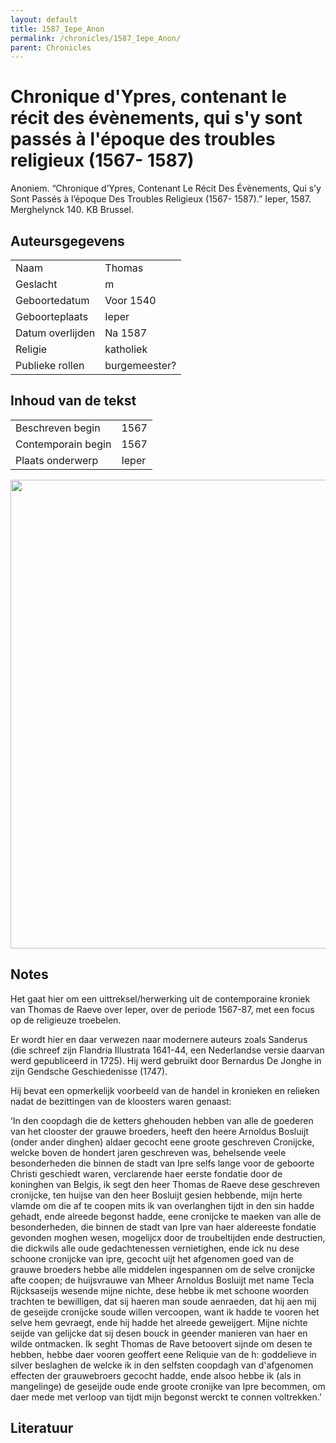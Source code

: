```yaml
---
layout: default
title: 1587_Iepe_Anon
permalink: /chronicles/1587_Iepe_Anon/
parent: Chronicles
--- 
```



# Chronique d'Ypres, contenant le récit des évènements, qui s'y sont passés à l'époque des troubles religieux (1567- 1587) 

Anoniem. “Chronique d’Ypres, Contenant Le Récit Des Évènements, Qui s’y Sont Passés à l’époque Des Troubles Religieux (1567- 1587).” Ieper, 1587. Merghelynck 140. KB Brussel. 

## Auteursgegevens 

| | | 
| --------------- | --------------- | 
| Naam | Thomas  | 
| Geslacht | m | 
 | Geboortedatum | Voor 1540 | 
| Geboorteplaats | Ieper | 
| Datum overlijden | Na 1587 | 
| Religie | katholiek | 
| Publieke rollen | burgemeester? | 

## Inhoud van de tekst 

| | | 
| --------------- | --------------- | 
| Beschreven begin | 1567 | 
| Contemporain begin | 1567 | 
| Plaats onderwerp | Ieper | 

[<img src="..\..\barplots_chronicles\1587_Iepe_Anon.jpg" width="750"/>](..\..\barplots_chronicles\1587_Iepe_Anon.jpg) 

## Notes 

Het gaat hier om een uittreksel/herwerking uit de contemporaine kroniek van
Thomas de Raeve over Ieper, over de periode 1567-87, met een focus op de
religieuze troebelen.

Er wordt hier en daar verwezen naar modernere auteurs zoals Sanderus (die
schreef zijn Flandria Illustrata 1641-44, een Nederlandse versie daarvan werd
gepubliceerd in 1725). Hij werd gebruikt door Bernardus De Jonghe in zijn
Gendsche Geschiedenisse (1747).

Hij bevat een opmerkelijk voorbeeld van de handel in kronieken en relieken
nadat de bezittingen van de kloosters waren genaast:

‘In den coopdagh die de ketters ghehouden hebben van alle de goederen van het
clooster der grauwe broeders, heeft den heere Arnoldus Bosluijt (onder ander
dinghen) aldaer gecocht eene groote geschreven Cronijcke, welcke boven de
hondert jaren geschreven was, behelsende veele besonderheden die binnen de
stadt van Ipre selfs lange voor de geboorte Christi geschiedt waren,
verclarende haer eerste fondatie door de koninghen van Belgis, ik segt den
heer Thomas de Raeve dese geschreven cronijcke, ten huijse van den heer
Bosluijt gesien hebbende, mijn herte vlamde om die af te coopen mits ik van
overlanghen tijdt in den sin hadde gehadt, ende alreede begonst hadde, eene
cronijcke te maeken van alle de besonderheden, die binnen de stadt van Ipre
van haer aldereeste fondatie gevonden moghen wesen, mogelijcx door de
troubeltijden ende destructien, die dickwils alle oude gedachtenessen
vernietighen, ende ick nu dese schoone cronijcke van ipre, gecocht uijt het
afgenomen goed van de grauwe broeders hebbe alle middelen ingespannen om de
selve cronijcke afte coopen; de huijsvrauwe van Mheer Arnoldus Bosluijt met
name Tecla Rijcksaseijs wesende mijne nichte, dese hebbe ik met schoone
woorden trachten te bewilligen, dat sij haeren man soude aenraeden, dat hij
aen mij de geseijde cronijcke soude willen vercoopen, want ik hadde te vooren
het selve hem gevraegt, ende hij hadde het alreede geweijgert. Mijne nichte
seijde van gelijcke dat sij desen bouck in geender manieren van haer en wilde
ontmacken. Ik seght Thomas de Rave betoovert sijnde om desen te hebben, hebbe
daer vooren geoffert eene Reliquie van de h: goddelieve in silver beslaghen de
welcke ik in den selfsten coopdagh van d'afgenomen effecten der grauwebroers
gecocht hadde, ende alsoo hebbe ik (als in mangelinge) de geseijde oude ende
groote cronijke van Ipre becommen, om daer mede met verloop van tijdt mijn
begonst werckt te connen voltrekken.’



## Literatuur 


